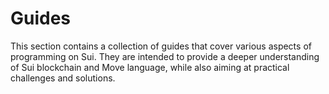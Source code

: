 # Guides

This section contains a collection of guides that cover various aspects of programming on Sui. They
are intended to provide a deeper understanding of Sui blockchain and Move language, while also
aiming at practical challenges and solutions.
